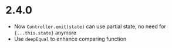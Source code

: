 # 2.4.0
- Now `Controller.emit(state)` can use partial state, no need for `{...this.state}` anymore
- Use `deepEqual` to enhance comparing function